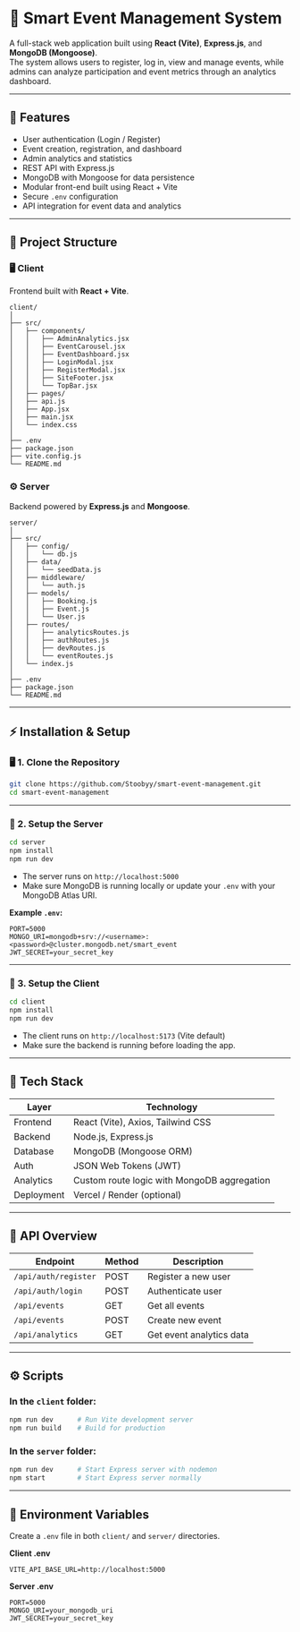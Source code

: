 # 🧠 Smart Event Management System

A full-stack web application built using **React (Vite)**, **Express.js**, and **MongoDB (Mongoose)**.  
The system allows users to register, log in, view and manage events, while admins can analyze participation and event metrics through an analytics dashboard.

---

## 🚀 Features
- User authentication (Login / Register)
- Event creation, registration, and dashboard
- Admin analytics and statistics
- REST API with Express.js
- MongoDB with Mongoose for data persistence
- Modular front-end built using React + Vite
- Secure `.env` configuration
- API integration for event data and analytics

---

## 🧩 Project Structure

### 🖥️ Client
Frontend built with **React + Vite**.

```
client/
│
├── src/
│   ├── components/
│   │   ├── AdminAnalytics.jsx
│   │   ├── EventCarousel.jsx
│   │   ├── EventDashboard.jsx
│   │   ├── LoginModal.jsx
│   │   ├── RegisterModal.jsx
│   │   ├── SiteFooter.jsx
│   │   └── TopBar.jsx
│   ├── pages/
│   ├── api.js
│   ├── App.jsx
│   ├── main.jsx
│   └── index.css
│
├── .env
├── package.json
├── vite.config.js
└── README.md
```

### ⚙️ Server
Backend powered by **Express.js** and **Mongoose**.

```
server/
│
├── src/
│   ├── config/
│   │   └── db.js
│   ├── data/
│   │   └── seedData.js
│   ├── middleware/
│   │   └── auth.js
│   ├── models/
│   │   ├── Booking.js
│   │   ├── Event.js
│   │   └── User.js
│   ├── routes/
│   │   ├── analyticsRoutes.js
│   │   ├── authRoutes.js
│   │   ├── devRoutes.js
│   │   └── eventRoutes.js
│   └── index.js
│
├── .env
├── package.json
└── README.md
```

---

## ⚡ Installation & Setup

### 🖥️ 1. Clone the Repository
```bash
git clone https://github.com/Stoobyy/smart-event-management.git
cd smart-event-management
```

---

### 🧩 2. Setup the Server
```bash
cd server
npm install
npm run dev
```

- The server runs on `http://localhost:5000`
- Make sure MongoDB is running locally or update your `.env` with your MongoDB Atlas URI.

**Example `.env`:**
```
PORT=5000
MONGO_URI=mongodb+srv://<username>:<password>@cluster.mongodb.net/smart_event
JWT_SECRET=your_secret_key
```

---

### 🎨 3. Setup the Client
```bash
cd client
npm install
npm run dev
```

- The client runs on `http://localhost:5173` (Vite default)
- Make sure the backend is running before loading the app.

---

## 🧠 Tech Stack

| Layer | Technology |
|-------|-------------|
| Frontend | React (Vite), Axios, Tailwind CSS |
| Backend | Node.js, Express.js |
| Database | MongoDB (Mongoose ORM) |
| Auth | JSON Web Tokens (JWT) |
| Analytics | Custom route logic with MongoDB aggregation |
| Deployment | Vercel / Render (optional) |


---

## 🧾 API Overview

| Endpoint | Method | Description |
|-----------|---------|-------------|
| `/api/auth/register` | POST | Register a new user |
| `/api/auth/login` | POST | Authenticate user |
| `/api/events` | GET | Get all events |
| `/api/events` | POST | Create new event |
| `/api/analytics` | GET | Get event analytics data |

---

## ⚙️ Scripts

### In the `client` folder:
```bash
npm run dev      # Run Vite development server
npm run build    # Build for production
```

### In the `server` folder:
```bash
npm run dev      # Start Express server with nodemon
npm start        # Start Express server normally
```

---

## 🧰 Environment Variables

Create a `.env` file in both `client/` and `server/` directories.

**Client .env**
```
VITE_API_BASE_URL=http://localhost:5000
```

**Server .env**
```
PORT=5000
MONGO_URI=your_mongodb_uri
JWT_SECRET=your_secret_key
```
